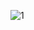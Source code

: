 





![1](https://user-images.githubusercontent.com/118230041/203445925-f870804a-a0f6-488f-9e77-38d6464e791b.jpg)
